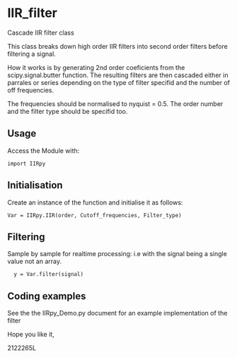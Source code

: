 # IIR_filter
Cascade IIR filter class

This class breaks down high order IIR filters into second order filters before filtering a signal.

How it works is by generating 2nd order coeficients from the scipy.signal.butter function.
The resulting filters are then cascaded either in parrales or series depending on the type of filter specifid and the number of off frequencies.

The frequencies should be normalised to nyquist = 0.5.
The order number and the filter type should be specifid too.

## Usage

Access the Module with:
  
  `import IIRpy`

## Initialisation

Create an instance of the function and initialise it as follows:
  
  `Var = IIRpy.IIR(order, Cutoff_frequencies, Filter_type)`

## Filtering

Sample by sample for realtime processing:
i.e with the signal being a single value not an array.
```
  y = Var.filter(signal)
```

## Coding examples
See the the IIRpy_Demo.py document for an example implementation of the filter


Hope you like it,

2122265L

